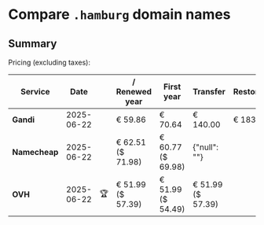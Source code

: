 # Compare `.hamburg` domain names

## Summary

Pricing (excluding taxes):

| Service | Date |  | / Renewed year | First year | Transfer | Restoration |
|--|--|--|--|--|--|--|
| **Gandi** | 2025-06-22 |  | € 59.86 | € 70.64 | € 140.00 | € 183.54 |
| **Namecheap** | 2025-06-22 |  | € 62.51<br>($ 71.98) | € 60.77<br>($ 69.98) | {"null": ""} |  |
| **OVH** | 2025-06-22 | 🏆 | € 51.99<br>($ 57.39) | € 51.99<br>($ 54.49) | € 51.99<br>($ 57.39) |  |
